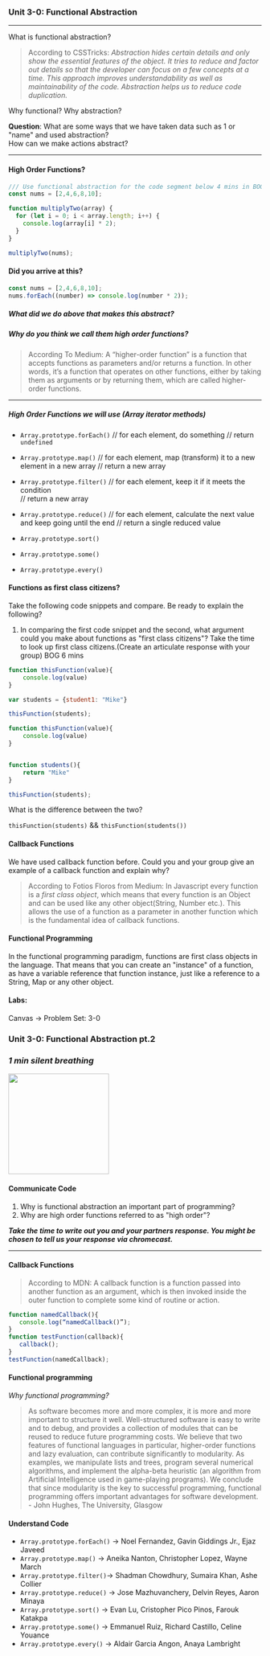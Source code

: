 ### Unit 3-0: Functional Abstraction
---
What is functional abstraction?
> According to CSSTricks: _Abstraction hides certain details and only show the essential features of the object. It tries to reduce and factor out details so that the developer can focus on a few concepts at a time. This approach improves understandability as well as maintainability of the code. Abstraction helps us to reduce code duplication._

Why functional? Why abstraction?


<b>Question</b>:
What are some ways that we have taken data such as 1 or "name" and used abstraction?  
How can we make actions abstract?

___
#### High Order Functions?

```javascript
/// Use functional abstraction for the code segment below 4 mins in BOG
const nums = [2,4,6,8,10];

function multiplyTwo(array) {
  for (let i = 0; i < array.length; i++) {
    console.log(array[i] * 2);
  }
}

multiplyTwo(nums);

```

#### Did you arrive at this?  

```javascript
const nums = [2,4,6,8,10];
nums.forEach((number) => console.log(number * 2));

```
##### What did we do above that makes this abstract? <br>
##### Why do you think we call them high order functions?

> According To Medium: A “higher-order function” is a function that accepts functions as parameters and/or returns a function. In other words, it’s a function that operates on other functions, either by taking them as arguments or by returning them, which are called higher-order functions.



___


##### High Order Functions we will use (Array iterator methods)
* `Array.prototype.forEach()`
// for each element, do something
// return `undefined`

* `Array.prototype.map()`
// for each element, map (transform) it to a new element in a new array
// return a new array

* `Array.prototype.filter()`
// for each element, keep it if it meets the condition  
// return a new array

* `Array.prototype.reduce()`
// for each element, calculate the next value and keep going until the end
// return a single reduced value

* `Array.prototype.sort()`
* `Array.prototype.some()`
* `Array.prototype.every()`

#### Functions as first class citizens?

Take the following code snippets and compare. Be ready to explain the following?
1. In comparing the first code snippet and the second, what argument could you make about functions as "first class citizens"? Take the time to look up first class citizens.(Create an articulate response with your group)
BOG 6 mins

```javascript
function thisFunction(value){
    console.log(value)
}

var students = {student1: "Mike"}

thisFunction(students);

```

```javascript
function thisFunction(value){
    console.log(value)
}


function students(){
    return "Mike"
}

thisFunction(students);
```

What is the difference between the two?

`thisFunction(students)` && `thisFunction(students())`

#### Callback Functions

We have used callback function before. Could you and your group give an example of a callback function and explain why?


> According to Fotios Floros from Medium: In Javascript every function is a _first class object_, which means that every function is an Object and can be used like any other object(String, Number etc.). This allows the use of a function as a parameter in another function which is the fundamental idea of callback functions.


#### Functional Programming 
In the functional programming paradigm, functions are first class objects in the language. That means that you can create an "instance" of a function, as have a variable reference that function instance, just like a reference to a String, Map or any other object.



#### Labs: 
Canvas -> Problem Set: 3-0


### Unit 3-0: Functional Abstraction pt.2



### _1 min silent breathing_ 

<image src="https://miro.medium.com/max/1000/1*rhP98CcG2J_SfygESrsu5g.png" width=200>

#### Communicate Code 
1. Why is functional abstraction an important part of programming? 
2. Why are high order functions referred to as "high order"? 

<b>_Take the time to write out you and your partners response. You might be chosen to tell us your response via chromecast._ </b>

___





#### Callback Functions 

>According to MDN: A callback function is a function passed into another function as an argument, which is then invoked inside the outer function to complete some kind of routine or action.

```javascript
function namedCallback(){
   console.log(“namedCallback()”);
}
function testFunction(callback){
   callback();
}
testFunction(namedCallback);
```

#### Functional programming

_Why functional programming?_
> As software becomes more and more complex, it is more and more important to structure it well. Well-structured software is easy to write and to debug, and provides a collection of modules that can be reused to reduce future programming costs. We believe that two features of functional languages in particular, higher-order functions and lazy evaluation, can contribute significantly to modularity. As examples, we manipulate lists and trees, program several numerical algorithms, and implement the alpha-beta heuristic (an algorithm from Artificial Intelligence used in game-playing programs). We conclude that since modularity is the key to successful programming, functional programming offers important advantages for software development. - John Hughes, The University, Glasgow


#### Understand Code



* `Array.prototype.forEach()`  -> Noel Fernandez, Gavin Giddings Jr., Ejaz Javeed
* `Array.prototype.map()` -> Aneika Nanton, Christopher Lopez, Wayne March
* `Array.prototype.filter()`-> Shadman Chowdhury, Sumaira Khan, Ashe Collier
* `Array.prototype.reduce()` -> Jose Mazhuvanchery, Delvin Reyes, Aaron Minaya
* `Array.prototype.sort()` -> Evan Lu, Cristopher Pico Pinos, Farouk Katakpa
* `Array.prototype.some()` -> Emmanuel Ruiz, Richard Castillo, Celine Youance
* `Array.prototype.every()` -> Aldair Garcia Angon, Anaya Lambright
 







